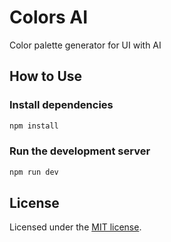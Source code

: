# Colors AI

Color palette generator for UI with AI

## How to Use

### Install dependencies

```bash
npm install
```

### Run the development server

```bash
npm run dev
```

## License

Licensed under the [MIT license](https://github.com/cacere-s/colorsAI?tab=MIT-1-ov-file#readme).